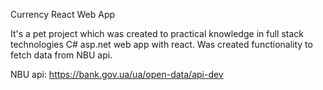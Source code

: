 Currency React Web App

It's a pet project which was created to practical knowledge in full stack technologies C# asp.net web app with react.
Was created functionality to fetch data from NBU api.

NBU api:
https://bank.gov.ua/ua/open-data/api-dev
